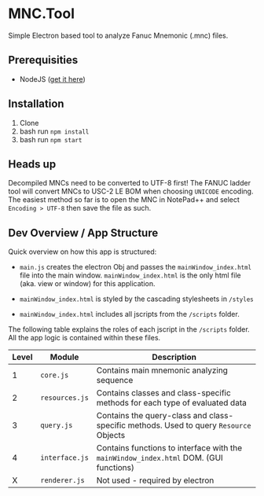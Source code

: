 # MNC.Tool

Simple Electron based tool to analyze Fanuc Mnemonic (.mnc) files.

## Prerequisities

- NodeJS ([get it here](https://nodejs.org/en/download/))

## Installation

1. Clone
2. bash run `npm install`
3. bash run `npm start`

## Heads up

Decompiled MNCs need to be converted to UTF-8 first!
The FANUC ladder tool will convert MNCs to USC-2 LE BOM when choosing `UNICODE` encoding.
The easiest method so far is to open the MNC in NotePad++ and select `Encoding > UTF-8` then
save the file as such.

## Dev Overview / App Structure

Quick overview on how this app is structured:

- `main.js` creates the electron Obj and passes the `mainWindow_index.html` file into the main window. `mainWindow_index.html` is the only
html file (aka. view or window) for this application.

- `mainWindow_index.html` is styled by the cascading stylesheets in `/styles`

- `mainWindow_index.html` includes all jscripts from the `/scripts` folder.

The following table explains the roles of each jscript in the `/scripts` folder. All the app logic is contained within these files.

Level | Module | Description
---|---|---
1|`core.js`|Contains main mnemonic analyzing sequence
2|`resources.js`|Contains classes and class-specific methods for each type of evaluated data
3|`query.js`|Contains the query-class and class-specific methods. Used to query `Resource` Objects
4|`interface.js`|Contains functions to interface with the `mainWindow_index.html` DOM. (GUI functions)
X|`renderer.js`|Not used - required by electron
